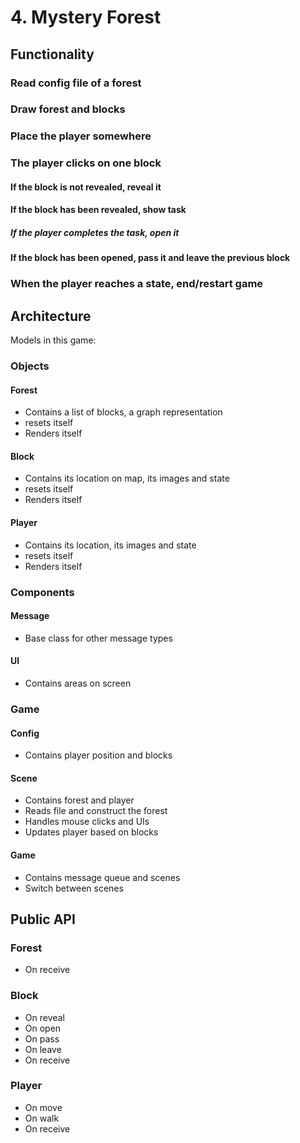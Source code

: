 # 4. Mystery Forest

## Functionality

### Read config file of a forest

### Draw forest and blocks

### Place the player somewhere

### The player clicks on one block

#### If the block is not revealed, reveal it

#### If the block has been revealed, show task

##### If the player completes the task, open it

#### If the block has been opened, pass it and leave the previous block

### When the player reaches a state, end/restart game

## Architecture

Models in this game:

### Objects

#### Forest

- Contains a list of blocks, a graph representation
- resets itself
- Renders itself

#### Block

- Contains its location on map, its images and state
- resets itself
- Renders itself

#### Player

- Contains its location, its images and state
- resets itself
- Renders itself

### Components

#### Message

- Base class for other message types

#### UI

- Contains areas on screen

### Game

#### Config

- Contains player position and blocks

#### Scene

- Contains forest and player
- Reads file and construct the forest
- Handles mouse clicks and UIs
- Updates player based on blocks

#### Game

- Contains message queue and scenes
- Switch between scenes

## Public API

### Forest

- On receive

### Block

- On reveal
- On open
- On pass
- On leave
- On receive

### Player

- On move
- On walk
- On receive
